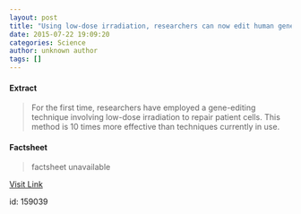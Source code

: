 ```yaml
---
layout: post
title: "Using low-dose irradiation, researchers can now edit human genes"
date: 2015-07-22 19:09:20
categories: Science
author: unknown author
tags: []
---
```



#### Extract
>For the first time, researchers have employed a gene-editing technique involving low-dose irradiation to repair patient cells. This method is 10 times more effective than techniques currently in use.

#### Factsheet
>factsheet unavailable

[Visit Link](http://www.sciencedaily.com/releases/2015/07/150722150920.htm)

id:  159039
